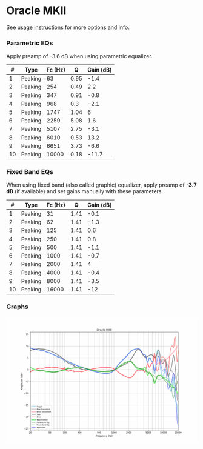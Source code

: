 # Oracle MKII
See [usage instructions](https://github.com/jaakkopasanen/AutoEq#usage) for more options and info.

### Parametric EQs
Apply preamp of -3.6 dB when using parametric equalizer.

|   # | Type    |   Fc (Hz) |    Q |   Gain (dB) |
|-----|---------|-----------|------|-------------|
|   1 | Peaking |        63 | 0.95 |        -1.4 |
|   2 | Peaking |       254 | 0.49 |         2.2 |
|   3 | Peaking |       347 | 0.91 |        -0.8 |
|   4 | Peaking |       968 | 0.3  |        -2.1 |
|   5 | Peaking |      1747 | 1.04 |         6   |
|   6 | Peaking |      2259 | 5.08 |         1.6 |
|   7 | Peaking |      5107 | 2.75 |        -3.1 |
|   8 | Peaking |      6010 | 0.53 |        13.2 |
|   9 | Peaking |      6651 | 3.73 |        -6.6 |
|  10 | Peaking |     10000 | 0.18 |       -11.7 |

### Fixed Band EQs
When using fixed band (also called graphic) equalizer, apply preamp of **-3.7 dB** (if available) and set gains manually with these parameters.

|   # | Type    |   Fc (Hz) |    Q |   Gain (dB) |
|-----|---------|-----------|------|-------------|
|   1 | Peaking |        31 | 1.41 |        -0.1 |
|   2 | Peaking |        62 | 1.41 |        -1.3 |
|   3 | Peaking |       125 | 1.41 |         0.6 |
|   4 | Peaking |       250 | 1.41 |         0.8 |
|   5 | Peaking |       500 | 1.41 |        -1.1 |
|   6 | Peaking |      1000 | 1.41 |        -0.7 |
|   7 | Peaking |      2000 | 1.41 |         4   |
|   8 | Peaking |      4000 | 1.41 |        -0.4 |
|   9 | Peaking |      8000 | 1.41 |        -3.5 |
|  10 | Peaking |     16000 | 1.41 |       -12   |

### Graphs
![](./Oracle%20MKII.png)
